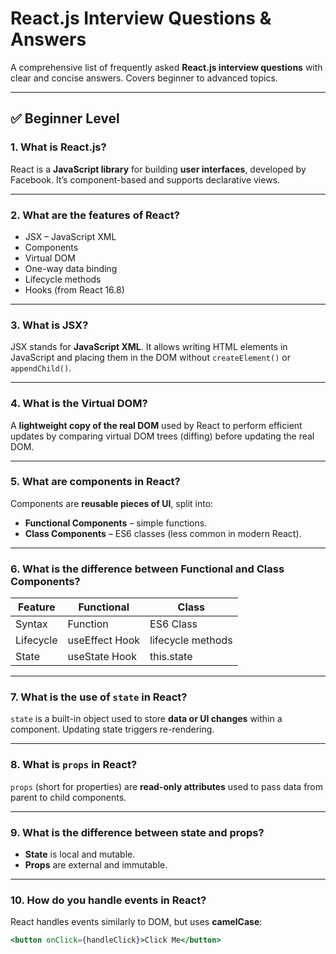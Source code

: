 # React.js Interview Questions & Answers

A comprehensive list of frequently asked **React.js interview questions** with clear and concise answers. Covers beginner to advanced topics.

---

## ✅ Beginner Level

### 1. What is React.js?
React is a **JavaScript library** for building **user interfaces**, developed by Facebook. It’s component-based and supports declarative views.

---

### 2. What are the features of React?
- JSX – JavaScript XML
- Components
- Virtual DOM
- One-way data binding
- Lifecycle methods
- Hooks (from React 16.8)

---

### 3. What is JSX?
JSX stands for **JavaScript XML**. It allows writing HTML elements in JavaScript and placing them in the DOM without `createElement()` or `appendChild()`.

---

### 4. What is the Virtual DOM?
A **lightweight copy of the real DOM** used by React to perform efficient updates by comparing virtual DOM trees (diffing) before updating the real DOM.

---

### 5. What are components in React?
Components are **reusable pieces of UI**, split into:
- **Functional Components** – simple functions.
- **Class Components** – ES6 classes (less common in modern React).

---

### 6. What is the difference between Functional and Class Components?
| Feature          | Functional          | Class            |
|------------------|----------------------|------------------|
| Syntax           | Function             | ES6 Class        |
| Lifecycle        | useEffect Hook       | lifecycle methods|
| State            | useState Hook        | this.state       |

---

### 7. What is the use of `state` in React?
`state` is a built-in object used to store **data or UI changes** within a component. Updating state triggers re-rendering.

---

### 8. What is `props` in React?
`props` (short for properties) are **read-only attributes** used to pass data from parent to child components.

---

### 9. What is the difference between state and props?
- **State** is local and mutable.
- **Props** are external and immutable.

---

### 10. How do you handle events in React?
React handles events similarly to DOM, but uses **camelCase**:
```jsx
<button onClick={handleClick}>Click Me</button>
